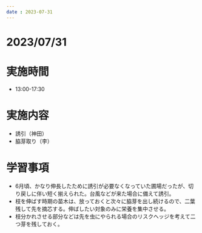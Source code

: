```yaml
---
date : 2023-07-31
---
```


# 2023/07/31

# 実施時間
- 13:00-17:30

# 実施内容
- 誘引（神田）
- 脇芽取り（李）

# 学習事項
- 6月頃、かなり伸長したために誘引が必要なくなっていた圃場だったが、切り戻しに伴い短く揃えられた。台風などが来た場合に備えて誘引。
- 枝を伸ばす時期の苗木は、放っておくと次々に脇芽を出し続けるので、二葉残して先を摘芯する。伸ばしたい対象のみに栄養を集中させる。
- 枝分かれさせる部分などは先を虫にやられる場合のリスクヘッジを考えて二つ芽を残しておく。